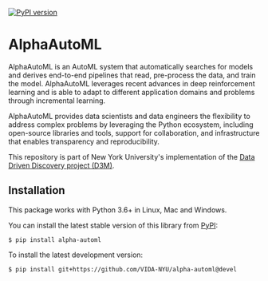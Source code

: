 [![PyPI version](https://badge.fury.io/py/alpha-automl.svg)](https://badge.fury.io/py/alpha-automl)

AlphaAutoML
===========

AlphaAutoML is an AutoML system that automatically searches for models and derives end-to-end pipelines that read, 
pre-process the data, and train the model. AlphaAutoML leverages recent advances in deep reinforcement learning and is 
able to adapt to different application domains and problems through incremental learning.

AlphaAutoML provides data scientists and data engineers the flexibility to address complex problems by leveraging the 
Python ecosystem, including open-source libraries and tools, support for collaboration, and infrastructure that enables 
transparency and reproducibility. 

This repository is part of New York University's implementation of the 
[Data Driven Discovery project (D3M)](https://datadrivendiscovery.org/).


## Installation

This package works with Python 3.6+ in Linux, Mac and Windows.

You can install the latest stable version of this library from [PyPI](https://pypi.org/project/alpha-automl/):

```
$ pip install alpha-automl
```

To install the latest development version:

```
$ pip install git+https://github.com/VIDA-NYU/alpha-automl@devel
```
